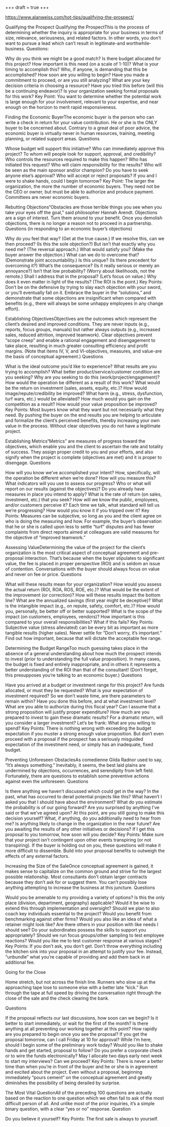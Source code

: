 +++
draft = true
+++

https://www.alanweiss.com/hot-tips/qualifying-the-prospect/

Qualifying the Prospect
Qualifying the ProspectThis is the process of determining whether the inquiry is appropriate for your business in terms of size, relevance, seriousness, and related factors. In other words, you don’t want to pursue a lead which can’t result in legitimate-and worthwhile-business.
Questions:

Why do you think we might be a good match?
Is there budget allocated for this project?
How important is this need (on a scale of 1-10)?
What is your timing to accomplish this?
Who, if anyone, is demanding that this be accomplished?
How soon are you willing to begin?
Have you made a commitment to proceed, or are you still analyzing?
What are your key decision criteria in choosing a resource?
Have you tried this before (will this be a continuing endeavor)?
Is your organization seeking formal proposals for this work?
Key Point: You want to determine whether the potential work is large enough for your involvement, relevant to your expertise, and near enough on the horizon to merit rapid responsiveness.

Finding the Economic BuyerThe economic buyer is the person who can write a check in return for your value contribution. He or she is the ONLY buyer to be concerned about. Contrary to a great deal of poor advice, the economic buyer is virtually never in human resources, training, meeting planning, or related support areas.
Questions

Whose budget will support this initiative?
Who can immediately approve this project?
To whom will people look for support, approval, and credibility?
Who controls the resources required to make this happen?
Who has initiated this request?
Who will claim responsibility for the results?
Who will be seen as the main sponsor and/or champion?
Do you have to seek anyone else’s approval?
Who will accept or reject proposals?
If you and I were to shake hands, could I begin tomorrow?
Key Point: The larger the organization, the more the number of economic buyers. They need not be the CEO or owner, but must be able to authorize and produce payment. Committees are never economic buyers.

Rebutting Objections“Obstacles are those terrible things you see when you take your eyes off the goal,” said philosopher Hannah Arendt. Objections are a sign of interest. Turn them around to your benefit. Once you demolish objections, there is no longer a reason not to proceed in a partnership.
Questions (in responding to an economic buyer’s objections)

Why do you feel that way? (Get at the true cause.)
If we resolve this, can we then proceed? (Is this the sole objection?)
But isn’t that exactly why you need me? (The reversal approach.)
What would satisfy you? (Make the buyer answer the objection.)
What can we do to overcome that? (Demonstrate joint accountability.)
Is this unique? (Is there precedent for overcoming it?)
What’s the consequence? (Is it really serious or merely an annoyance?)
Isn’t that low probability? (Worry about likelihoods, not the remote.)
Shall I address that in the proposal? (Let’s focus on value.)
Why does it even matter in light of the results? (The ROI is the point.)
Key Points: Don’t be on the defensive by trying to slay each objection with your sword, or you’ll eventually fall on it. Embrace the buyer in the “solutions,” and demonstrate that some objections are insignificant when compared with benefits (e.g., there will always be some unhappy employees in any change effort).

Establishing ObjectivesObjectives are the outcomes which represent the client’s desired and improved conditions. They are never inputs (e.g., reports, focus groups, manuals) but rather always outputs (e.g., increased sales, reduced attrition, improved teamwork). Clear objectives prevent “scope creep” and enable a rational engagement and disengagement to take place, resulting in much greater consulting efficiency and profit margins. (Note that items IV, V, and VI-objectives, measures, and value-are the basis of conceptual agreement.)
Questions

What is the ideal outcome you’d like to experience?
What results are you trying to accomplish?
What better product/service/customer condition are you seeking?
Why are you seeking to do this (work/project/engagement)?
How would the operation be different as a result of this work?
What would be the return on investment (sales, assets, equity, etc.)?
How would image/repute/credibility be improved?
What harm (e.g., stress, dysfunction, turf wars, etc.) would be alleviated?
How much would you gain on the competition as a result?
How would your value proposition be improved?
Key Points: Most buyers know what they want but not necessarily what they need. By pushing the buyer on the end results you are helping to articulate and formalize the client’s perceived benefits, thereby increasing your own value in the process. Without clear objectives you do not have a legitimate project.

Establishing Metrics“Metrics” are measures of progress toward the objectives, which enable you and the client to ascertain the rate and totality of success. They assign proper credit to you and your efforts, and also signify when the project is complete (objectives are met) and it is proper to disengage.
Questions

How will you know we’ve accomplished your intent?
How, specifically, will the operation be different when we’re done?
How will you measure this?
What indicators will you use to assess our progress?
Who or what will report on our results (against the objectives)?
Do you already have measures in place you intend to apply?
What is the rate of return (on sales, investment, etc.) that you seek?
How will we know the public, employees, and/or customers perceive it?
Each time we talk, what standard will tell us we’re progressing?
How would you know it if you tripped over it?
Key Points: Measures can be subjective, so long as you and the client agree on who is doing the measuring and how. For example, the buyer’s observation that he or she is called upon less to settle “turf” disputes and has fewer complaints from direct reports aimed at colleagues are valid measures for the objective of “improved teamwork.”

Assessing ValueDetermining the value of the project for the client’s organization is the most critical aspect of conceptual agreement and pre-proposal interaction. That’s because when the buyer stipulates to significant value, the fee is placed in proper perspective (ROI) and is seldom an issue of contention. Conversations with the buyer should always focus on value and never on fee or price.
Questions

What will these results mean for your organization?
How would you assess the actual return (ROI, ROA, ROS, ROE, etc.)?
What would be the extent of the improvement (or correction)?
How will these results impact the bottom line?
What are the annualized savings (first year might be deceptive)?
What is the intangible impact (e.g., on repute, safety, comfort, etc.)?
How would you, personally, be better off or better supported?
What is the scope of the impact (on customers, employees, vendors)?
How important is this compared to your overall responsibilities?
What if this fails?
Key Points: Subjective value (stress alleviated) can be every bit as important as more tangible results (higher sales). Never settle for “Don’t worry, it’s important.” Find out how important, because that will dictate the acceptable fee range.

Determining the Budget RangeToo much guessing takes place in the absence of a general understanding about how much the prospect intends to invest (prior to understanding the full value proposition). In many cases, the budget is fixed and entirely inappropriate, and in others it represents a better understanding of the ROI than that of the consultant! (Don’t forget, this presupposes you’re talking to an economic buyer.)
Questions

Have you arrived at a budget or investment range for this project?
Are funds allocated, or must they be requested?
What is your expectation of investment required?
So we don’t waste time, are there parameters to remain within?
Have you done this before, and at what investment level?
What are you able to authorize during this fiscal year?
Can I assume that a strong proposition will justify proper expenditure?
How much are you prepared to invest to gain these dramatic results?
For a dramatic return, will you consider a larger investment?
Let’s be frank: What are you willing to spend?
Key Points: There is nothing wrong with exceeding the budget expectation if you muster a strong enough value proposition. But don’t even proceed with a proposal if the prospect has a seriously misguided expectation of the investment need, or simply has an inadequate, fixed budget.

Preventing Unforeseen ObstaclesAs comedienne Gilda Radnor used to say, “It’s always something.” Inevitably, it seems, the best laid plains are undermined by objections, occurrences, and serendipity from left field. Fortunately, there are questions to establish some preventive actions against even the unforeseen.
Questions

Is there anything we haven’t discussed which could get in the way?
In the past, what has occurred to derail potential projects like this?
What haven’t I asked you that I should have about the environment?
What do you estimate the probability is of our going forward?
Are you surprised by anything I’ve said or that we’ve agreed upon?
At this point, are you still going to make this decision yourself?
What, if anything, do you additionally need to hear from me?
Is anything likely to change in the organization in the near future?
Are you awaiting the results of any other initiatives or decisions?
If I get this proposal to you tomorrow, how soon will you decide?
Key Points: Make sure that your project isn’t contingent upon other events transpiring (or not transpiring). If the buyer is holding out on you, these questions will make it more difficult to dissemble. Build into your proposal benefits to outweigh the effects of any external factors.

Increasing the Size of the SaleOnce conceptual agreement is gained, it makes sense to capitalize on the common ground and strive for the largest possible relationship. Most consultants don’t obtain larger contracts because they don’t ask for or suggest them. You can’t possibly lose anything attempting to increase the business at this juncture.
Questions

Would you be amenable to my providing a variety of options?
Is this the only place (division, department, geography) applicable?
Would it be wise to extend this through implementation and oversight?
Should we plan to also coach key individuals essential to the project?
Would you benefit from benchmarking against other firms?
Would you also like an idea of what a retainer might look like?
Are there others in your position with like needs I should see?
Do your subordinates possess the skills to support you appropriately?
Should we run focus groups/other sampling to test employee reactions?
Would you like me to test customer response at various stages?
Key Points: If you don’t ask, you don’t get. Don’t throw everything including the kitchen sink into your proposal in an attempt to justify your fee. Instead, “unbundle” what you’re capable of providing and add them back in at additional fee.

Going for the Close

Home stretch, but not across the finish line. Runners who slow up at the approaching tape lose to someone else with a better late “kick.” Run through the tape at full speed by driving the conversation right through the close of the sale and the check clearing the bank.

Questions

If the proposal reflects our last discussions, how soon can we begin?
Is it better to start immediately, or wait for the first of the month?
Is there anything at all preventing our working together at this point?
How rapidly are you prepared to begin once you see the proposal?
If you get the proposal tomorrow, can I call Friday at 10 for approval?
While I’m here, should I begin some of the preliminary work today?
Would you like to shake hands and get started, proposal to follow?
Do you prefer a corporate check or to wire the funds electronically?
May I allocate two days early next week to start my interviews?
Can we proceed?
Key Points: There is never a better time than when you’re in front of the buyer and he or she is in agreement and excited about the project. Even without a proposal, beginning immediately “pours cement” on the conceptual agreement and greatly diminishes the possibility of being derailed by surprise.

The Most Vital QuestionAll of the preceding 100 questions are actually based on the reaction to one question which we often fail to ask of the most difficult person of all. And unlike most of the prior inquiries, it’s a simple binary question, with a clear “yes or no” response.
Question

Do you believe it yourself?
Key Points: The first sale is always to yourself.
